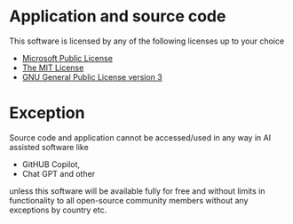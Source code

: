 # Application and source code

This software is licensed by any of the following licenses up to your choice
- [Microsoft Public License](https://opensource.org/licenses/MS-PL)
- [The MIT License](https://opensource.org/licenses/MIT)
- [GNU General Public License version 3](https://opensource.org/licenses/GPL-3.0)

# Exception

Source code and application cannot be accessed/used in any way in AI assisted software like
- GitHUB Copilot,
- Chat GPT and other

unless this software will be available fully for free and without limits in functionality to all open-source community members without any exceptions by country etc.